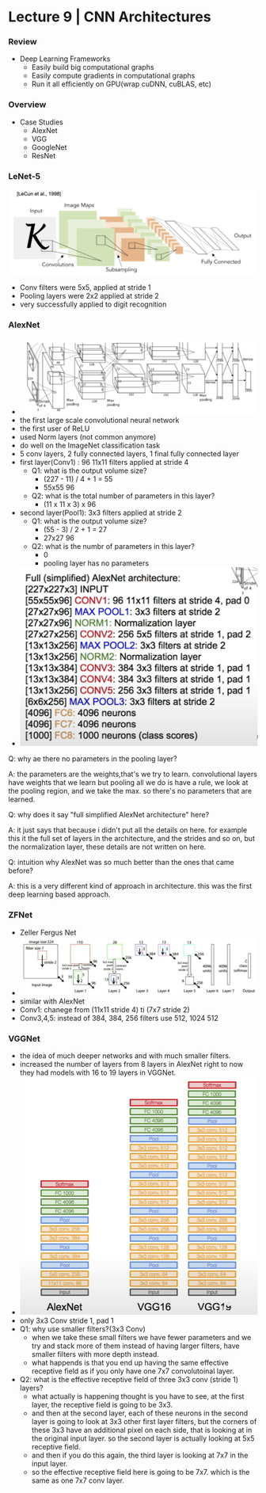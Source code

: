 # Lecture 9 | CNN Architectures



### Review

- Deep Learning Frameworks
  - Easily build big computational graphs
  - Easily compute gradients in computational graphs
  - Run it all efficiently on GPU(wrap cuDNN, cuBLAS, etc)



### Overview

- Case Studies
  - AlexNet
  - VGG
  - GoogleNet
  - ResNet



### LeNet-5

<img src="./img/LeNet-5.png" />

- Conv filters were 5x5, applied at stride 1
- Pooling layers were 2x2 applied at stride 2
- very successfully applied to digit recognition



### AlexNet

- <img src="./img/AlexNet.png" />
- the first large scale convolutional neural network
- the first user of ReLU
- used Norm layers (not common anymore)
- do well on the ImageNet classification task
- 5 conv layers, 2 fully connected layers, 1 final fully connected layer
- first layer(Conv1) : 96 11x11 filters applied at stride 4
  - Q1: what is the output volume size?
    - (227 - 11) / 4 + 1 = 55
    - 55x55 96 
  - Q2: what is the total number of parameters in this layer?
    - (11 x 11 x 3) x 96
- second layer(Pool1): 3x3 filters applied at stride 2
  - Q1: what is the output volume size?
    - (55 - 3) / 2 + 1 = 27
    - 27x27 96
  - Q2: what is the numbr of parameters in this layer?
    - 0
    - pooling layer has no parameters
- <img src="./img/AlexNet_structure.png" />



Q: why ae there no parameters in the pooling layer?

A: the parameters are the weights,that's we try to learn. convolutional layers have weights that we learn but pooling all we do is have a rule, we look at the pooling region, and we take the max. so there's no parameters that are learned.



Q: why does it say "full simplified AlexNet architecture" here?

A: it just says that because i didn't put all the details on here. for example this it the full set of layers in the architecture, and the strides and so on, but the normalization layer, these details are not written on here.



Q: intuition why AlexNet was so much better than the ones that came before?

A: this is a very different kind of approach in architecture. this was the first deep learning based approach.



### ZFNet

- Zeller Fergus Net
- <img src="./img/ZFNet.png" />
- similar with AlexNet
- Conv1: chanege from (11x11 stride 4) ti (7x7 stride 2)
- Conv3,4,5: instead of 384, 384, 256 filters use 512, 1024 512



### VGGNet

- the idea of much deeper networks and with much smaller filters.
- increased the number of layers from 8 layers in AlexNet right to now they had models with 16 to 19 layers in VGGNet.
- <img src="./img/VGGNet.png" />
- only 3x3 Conv stride 1, pad 1
- Q1: why use smaller filters?(3x3 Conv)
  - when we take these small filters we have fewer parameters and we try and stack more of them instead of having larger filters, have smaller filters with more depth instead.
  - what happends is that you end up having the same effective receptive field as if you only have one 7x7 convolutoinal layer.
- Q2: what is the effective receptive field of three 3x3 conv (stride 1) layers?
  - what actually is happening thought is you have to see, at the first layer, the receptive field is going to be 3x3.
  - and then at the second layer, each of these neurons in the second layer is going to look at 3x3 other first layer filters, but the corners of these 3x3 have an additional pixel on each side, that is looking at in the original input layer. so the second layer is actually looking at 5x5 receptive field.
  - and then if you do this again, the third layer is looking at 7x7 in the input layer.
  - so the effective receptive field here is going to be 7x7. which is the same as one 7x7 conv layer.



 